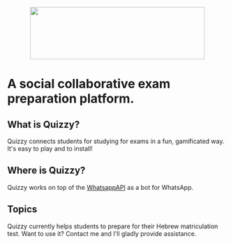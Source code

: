 <p align="center">

<img src="https://i.imgur.com/rTVGVgr.jpg" width="400px" height="120px" />

# A social collaborative exam preparation platform.

</p>

## What is Quizzy?
Quizzy connects students for studying for exams in a fun, gamificated way. It's easy to play and to install!

## Where is Quizzy?
Quizzy works on top of the [WhatsappAPI](https://github.com/yotam180/WhatsappApi) as a bot for WhatsApp.

## Topics
Quizzy currently helps students to prepare for their Hebrew matriculation test. Want to use it? Contact me and I'll gladly provide assistance.